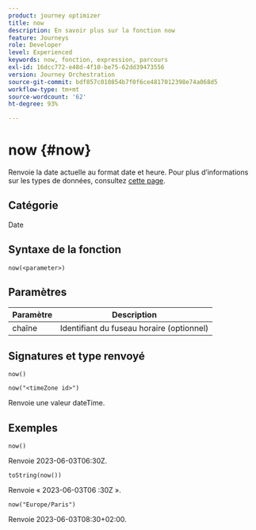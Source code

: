 ```yaml
---
product: journey optimizer
title: now
description: En savoir plus sur la fonction now
feature: Journeys
role: Developer
level: Experienced
keywords: now, fonction, expression, parcours
exl-id: 16dcc772-e48d-4f10-be75-62dd39473556
version: Journey Orchestration
source-git-commit: bdf857c010854b7f0f6ce4817012398e74a068d5
workflow-type: tm+mt
source-wordcount: '62'
ht-degree: 93%

---
```


# now {#now}

Renvoie la date actuelle au format date et heure. Pour plus d’informations sur les types de données, consultez [cette page](../expression/data-types.md).

## Catégorie

Date

## Syntaxe de la fonction

`now(<parameter>)`

## Paramètres

| Paramètre | Description |
|--- |--- |
| chaîne | Identifiant du fuseau horaire (optionnel) |

## Signatures et type renvoyé

`now()`

`now("<timeZone id>")`

Renvoie une valeur dateTime.

## Exemples

`now()`

Renvoie 2023-06-03T06:30Z.

`toString(now())`

Renvoie « 2023-06-03T06 :30Z ».

`now("Europe/Paris")`

Renvoie 2023-06-03T08:30+02:00.
